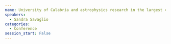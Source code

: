 ```yaml
---
name: University of Calabria and astrophysics research in the largest campus of South Italy
speakers:
  - Sandra Savaglio
categories:
  - Conference
session_start: False
---
```


